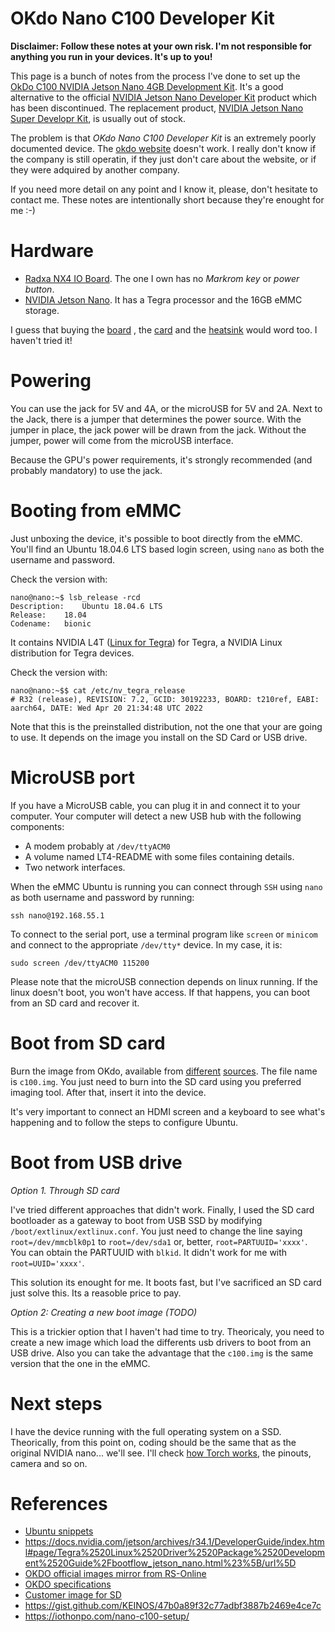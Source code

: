 # OKdo Nano C100 Developer Kit 

**Disclaimer: Follow these notes at your own risk. I'm not responsible for anything you run in your devices. It's up to you!**

This page is a bunch of notes from the process I've done to set up the [OkDo C100 NVIDIA Jetson Nano 4GB Development Kit](https://www.kubii.com/en/development-kit/3882-c100-nvidia-jetson-nano-4gb-development-kit-3272496313705.html). It's a good alternative to the official [NVIDIA Jetson Nano Developer Kit](https://developer.nvidia.com/embedded/learn/get-started-jetson-nano-devkit) product which has been discontinued. The replacement product, [NVIDIA Jetson Nano Super Developr Kit](https://www.nvidia.com/en-us/autonomous-machines/embedded-systems/jetson-orin/nano-super-developer-kit/), is usually out of stock. 

The problem is that *OKdo Nano C100 Developer Kit* is an extremely poorly documented device. The [okdo website](https://www.okdo.com/) doesn't work. I really don't know if the company is still operatin, if they just don't care about the website, or if they were adquired by another company.

If you need more detail on any point and I know it, please, don't hesitate to contact me. These notes are intentionally short because they're enought for me :-)

# Hardware

* [Radxa NX4 IO Board](https://radxa.com/products/io-board/nx5-io-board/). The one I own has no *Markrom key* or *power button*.
* [NVIDIA Jetson Nano](https://developer.nvidia.com/buy-jetson?product=jetson_nano). It has a Tegra processor and the 16GB eMMC storage.

I guess that buying the [board](https://es.aliexpress.com/item/1005007130498108.html?gatewayAdapt=glo2esp)
, the [card](https://www.siliconhighwaydirect.com/ProductDetails.asp?ProductCode=900-13448-0020-000) and the 
[heatsink](https://auvidea.eu/product/heatsink-70752/) would word too. I haven't tried it!

# Powering

You can use the jack for 5V and 4A, or the microUSB for 5V and 2A. Next to the Jack, there is a jumper that determines 
the power source. With the jumper in place, the jack power will be drawn from the jack. Without the jumper, power will come from the microUSB interface.

Because the GPU's power requirements, it's strongly recommended (and probably mandatory) to use the jack.

# Booting from eMMC

Just unboxing the device, it's possible to boot directly from the eMMC. You'll find an Ubuntu 18.04.6 LTS based login screen, using `nano` as both the username and password.

Check the version with:

    nano@nano:~$ lsb_release -rcd
    Description:	Ubuntu 18.04.6 LTS
    Release:	18.04
    Codename:	bionic

It contains NVIDIA L4T ([Linux for Tegra](https://developer.nvidia.com/embedded/linux-tegra-r321)) for Tegra, a NVIDIA Linux distribution for Tegra devices. 

Check the version with:

    nano@nano:~$$ cat /etc/nv_tegra_release
    # R32 (release), REVISION: 7.2, GCID: 30192233, BOARD: t210ref, EABI: aarch64, DATE: Wed Apr 20 21:34:48 UTC 2022

Note that this is the preinstalled distribution, not the one that your are going to use. It depends on the image you install on the SD Card or USB drive.

# MicroUSB port

If you have a MicroUSB cable, you can plug it in and connect it to your computer. Your computer will detect a
new USB hub with the following components:

* A modem probably at `/dev/ttyACM0`
* A volume named LT4-README with some files containing details.
* Two network interfaces.

When the eMMC Ubuntu is running you can connect through `SSH` using `nano` as both username and password by running:

    ssh nano@192.168.55.1

To connect to the serial port, use a terminal program like `screen` or `minicom` and connect to the appropriate `/dev/tty*` device. In my case, it is:

    sudo screen /dev/ttyACM0 115200
    
Please note that the microUSB connection depends on linux running. If the linux doesn't boot, you won't have access. If that happens, you can boot from an SD card and recover it.

# Boot from SD card

Burn the image from OKdo, available from [different](https://auto.designspark.info/okdo_images/c100.img.xz) [sources](https://www.rs-online.com/designspark/okdo-software-and-downloads-hub). The file name is `c100.img`. You just need to burn into the SD card using you preferred imaging tool. After that, insert it into the device.

It's very important to connect an HDMI screen and a keyboard to see what's happening and to follow the steps to configure Ubuntu.

# Boot from USB drive

*Option 1. Through SD card*

I've tried different approaches that didn't work. Finally, I used the SD card bootloader as a gateway to boot from USB SSD by modifying `/boot/extlinux/extlinux.conf`. You just need to change the line saying `root=/dev/mmcblk0p1` to `root=/dev/sda1` or, better, `root=PARTUUID='xxxx'`. You can obtain the PARTUUID with `blkid`. It didn't work for me with `root=UUID='xxxx'`. 

This solution its enought for me. It boots fast, but I've sacrificed an SD card just solve this. Its a reasoble price to pay.

*Option 2: Creating a new boot image (TODO)*

This is a trickier option that I haven't had time to try. Theoricaly, you need to create a new image which load the differents usb drivers to boot from an USB drive. Also you can take the advantage that the `c100.img` is the same version that the one in the eMMC.

# Next steps

I have the device running with the full operating system on a SSD. Theorically, from this point on, coding should be the same that as the original NVIDIA nano... we'll see. I'll check [how Torch works](pytorch.md), the pinouts, camera and so on.  

# References

* [Ubuntu snippets](https://github.com/ferranb/ubuntu_snippets)
* https://docs.nvidia.com/jetson/archives/r34.1/DeveloperGuide/index.html#page/Tegra%2520Linux%2520Driver%2520Package%2520Development%2520Guide%2Fbootflow_jetson_nano.html%23%5B/url%5D
* [OKDO official images mirror from RS-Online](https://www.rs-online.com/designspark/okdo-software-and-downloads-hub)
* [OKDO specifications](https://docs.rs-online.com/9149/A700000009238033.pdf)
* [Customer image for SD](https://github.com/LetsOKdo/c100-bootupd)
* https://gist.github.com/KEINOS/47b0a89f32c77adbf3887b2469e4ce7c
* https://iothonpo.com/nano-c100-setup/
